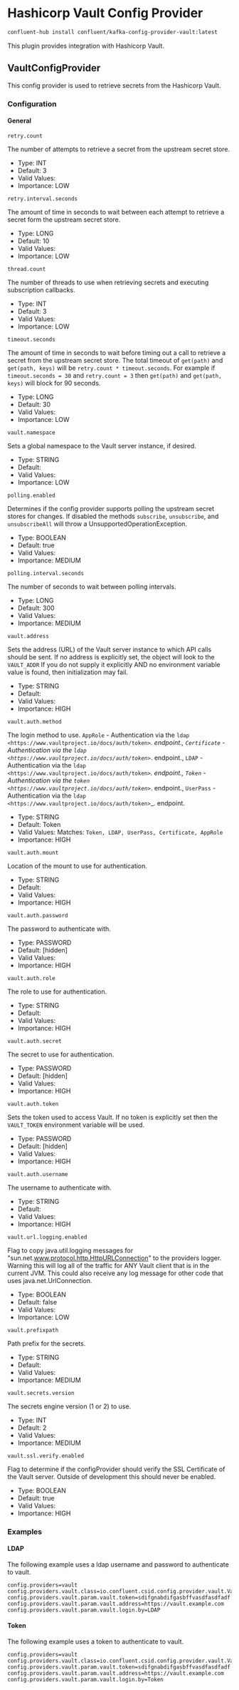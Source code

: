 # Hashicorp Vault Config Provider

```bash
confluent-hub install confluent/kafka-config-provider-vault:latest
```

This plugin provides integration with Hashicorp Vault.

## VaultConfigProvider

This config provider is used to retrieve secrets from the Hashicorp Vault.


### Configuration


#### General

```properties
retry.count
```
The number of attempts to retrieve a secret from the upstream secret store.

* Type: INT
* Default: 3
* Valid Values: 
* Importance: LOW

```properties
retry.interval.seconds
```
The amount of time in seconds to wait between each attempt to retrieve a secret form the upstream secret store.

* Type: LONG
* Default: 10
* Valid Values: 
* Importance: LOW

```properties
thread.count
```
The number of threads to use when retrieving secrets and executing subscription callbacks.

* Type: INT
* Default: 3
* Valid Values: 
* Importance: LOW

```properties
timeout.seconds
```
The amount of time in seconds to wait before timing out a call to retrieve a secret from the upstream secret store. The total timeout of `get(path)` and `get(path, keys)` will be `retry.count * timeout.seconds`. For example if `timeout.seconds = 30` and `retry.count = 3` then `get(path)` and `get(path, keys)` will block for 90 seconds.

* Type: LONG
* Default: 30
* Valid Values: 
* Importance: LOW

```properties
vault.namespace
```
Sets a global namespace to the Vault server instance, if desired.

* Type: STRING
* Default: 
* Valid Values: 
* Importance: LOW

```properties
polling.enabled
```
Determines if the config provider supports polling the upstream secret stores for changes. If disabled the methods `subscribe`, `unsubscribe`, and `unsubscribeAll` will throw a UnsupportedOperationException.

* Type: BOOLEAN
* Default: true
* Valid Values: 
* Importance: MEDIUM

```properties
polling.interval.seconds
```
The number of seconds to wait between polling intervals.

* Type: LONG
* Default: 300
* Valid Values: 
* Importance: MEDIUM

```properties
vault.address
```
Sets the address (URL) of the Vault server instance to which API calls should be sent. If no address is explicitly set, the object will look to the `VAULT_ADDR` If you do not supply it explicitly AND no environment variable value is found, then initialization may fail.

* Type: STRING
* Default: 
* Valid Values: 
* Importance: HIGH

```properties
vault.auth.method
```
The login method to use. `AppRole` - Authentication via the `ldap
<https://www.vaultproject.io/docs/auth/token>`_. endpoint., `Certificate` - Authentication via the `ldap
<https://www.vaultproject.io/docs/auth/token>`_. endpoint., `LDAP` - Authentication via the `ldap
<https://www.vaultproject.io/docs/auth/token>`_. endpoint., `Token` - Authentication via the `token
<https://www.vaultproject.io/docs/auth/token>`_. endpoint., `UserPass` - Authentication via the `ldap
<https://www.vaultproject.io/docs/auth/token>`_. endpoint.

* Type: STRING
* Default: Token
* Valid Values: Matches: ``Token, LDAP, UserPass, Certificate, AppRole``
* Importance: HIGH

```properties
vault.auth.mount
```
Location of the mount to use for authentication.

* Type: STRING
* Default: 
* Valid Values: 
* Importance: HIGH

```properties
vault.auth.password
```
The password to authenticate with.

* Type: PASSWORD
* Default: [hidden]
* Valid Values: 
* Importance: HIGH

```properties
vault.auth.role
```
The role to use for authentication.

* Type: STRING
* Default: 
* Valid Values: 
* Importance: HIGH

```properties
vault.auth.secret
```
The secret to use for authentication.

* Type: PASSWORD
* Default: [hidden]
* Valid Values: 
* Importance: HIGH

```properties
vault.auth.token
```
Sets the token used to access Vault. If no token is explicitly set then the `VAULT_TOKEN` environment variable will be used. 

* Type: PASSWORD
* Default: [hidden]
* Valid Values: 
* Importance: HIGH

```properties
vault.auth.username
```
The username to authenticate with.

* Type: STRING
* Default: 
* Valid Values: 
* Importance: HIGH

```properties
vault.url.logging.enabled
```
Flag to copy java.util.logging messages for "sun.net.www.protocol.http.HttpURLConnection" to the providers logger. Warning this will log all of the traffic for ANY Vault client that is in the current JVM. This could also receive any log message for other code that uses java.net.UrlConnection.

* Type: BOOLEAN
* Default: false
* Valid Values: 
* Importance: LOW

```properties
vault.prefixpath
```
Path prefix for the secrets.

* Type: STRING
* Default: 
* Valid Values: 
* Importance: MEDIUM

```properties
vault.secrets.version
```
The secrets engine version (1 or 2) to use.

* Type: INT
* Default: 2
* Valid Values: 
* Importance: MEDIUM

```properties
vault.ssl.verify.enabled
```
Flag to determine if the configProvider should verify the SSL Certificate of the Vault server. Outside of development this should never be enabled.

* Type: BOOLEAN
* Default: true
* Valid Values: 
* Importance: HIGH

### Examples

#### LDAP

The following example uses a ldap username and password to authenticate to vault.

```properties
config.providers=vault
config.providers.vault.class=io.confluent.csid.config.provider.vault.VaultConfigProvider
config.providers.vault.param.vault.token=sdifgnabdifgasbffvasdfasdfadf
config.providers.vault.param.vault.address=https://vault.example.com
config.providers.vault.param.vault.login.by=LDAP
```

#### Token

The following example uses a token to authenticate to vault.

```properties
config.providers=vault
config.providers.vault.class=io.confluent.csid.config.provider.vault.VaultConfigProvider
config.providers.vault.param.vault.token=sdifgnabdifgasbffvasdfasdfadf
config.providers.vault.param.vault.address=https://vault.example.com
config.providers.vault.param.vault.login.by=Token
```


